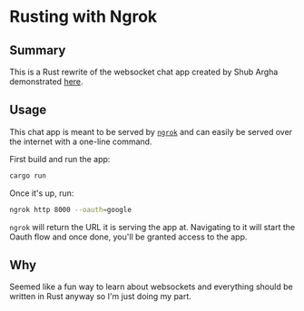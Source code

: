 # Rusting with Ngrok

## Summary

This is a Rust rewrite of the websocket chat app created by Shub Argha demonstrated [here](https://shub.codes/ngrokchat2/).

## Usage

This chat app is meant to be served by [`ngrok`](https://ngrok.com/) and can easily be served over the internet with a one-line command.

First build and run the app:

```bash
cargo run
```

Once it's up, run:

```bash
ngrok http 8000 --oauth=google
```

`ngrok` will return the URL it is serving the app at. Navigating to it will start the Oauth flow and once done, you'll be granted access to the app.

## Why

Seemed like a fun way to learn about websockets and everything should be written in Rust anyway so I'm just doing my part.
